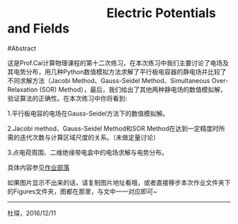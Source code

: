 #  　　　　　　　　Electric Potentials and Fields 

#Abstract

这是Prof.Cai计算物理课程的第十二次练习，在本次练习中我们主要讨论了电场及其电势分布，用几种Python数值模拟方法求解了平行板电容器的静电场并比较了不同求解方法（Jacobi Method、Gauss-Seidel Method、Simultaneous Over-Relaxation (SOR) Method），最后，我们给出了其他两种静电场的数值模拟解，验证算法的正确性。在本次练习中你将看到:

1.平行板电容的电场在Gauss-Seidel方法下的数值模拟解。

2.Jacobi method、Gauss-Seidel Method和SOR Method在达到一定精度时所需的迭代次数与计算区域尺度的关系。（未做定量讨论）

3.点电荷周围、二维绝缘带电盒中的电场求解与电势分布。

具体内容参见[作业部落](https://www.zybuluo.com/Chenducvke/note/597902)

如果图片显示不出来的话，请复制图片地址看哦，或者直接移步本次作业文件夹下的Figures文件夹，图都在那里，与文中一一对应即可~

***
杜琛，2016/12/11
